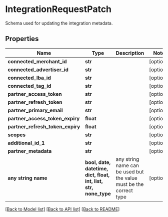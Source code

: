 # IntegrationRequestPatch

Schema used for updating the integration metadata.

## Properties
Name | Type | Description | Notes
------------ | ------------- | ------------- | -------------
**connected_merchant_id** | **str** |  | [optional] 
**connected_advertiser_id** | **str** |  | [optional] 
**connected_lba_id** | **str** |  | [optional] 
**connected_tag_id** | **str** |  | [optional] 
**partner_access_token** | **str** |  | [optional] 
**partner_refresh_token** | **str** |  | [optional] 
**partner_primary_email** | **str** |  | [optional] 
**partner_access_token_expiry** | **float** |  | [optional] 
**partner_refresh_token_expiry** | **float** |  | [optional] 
**scopes** | **str** |  | [optional] 
**additional_id_1** | **str** |  | [optional] 
**partner_metadata** | **str** |  | [optional] 
**any string name** | **bool, date, datetime, dict, float, int, list, str, none_type** | any string name can be used but the value must be the correct type | [optional]

[[Back to Model list]](../README.md#documentation-for-models) [[Back to API list]](../README.md#documentation-for-api-endpoints) [[Back to README]](../README.md)


